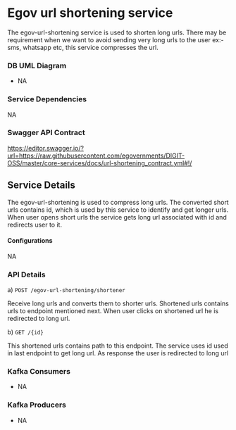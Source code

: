 # Egov url shortening service

The egov-url-shortening service is used to shorten long urls. There may be requirement when we want to avoid sending very long urls to the user ex:- sms, whatsapp etc,
this service compresses the url.

### DB UML Diagram

- NA

### Service Dependencies

NA


### Swagger API Contract

https://editor.swagger.io/?url=https://raw.githubusercontent.com/egovernments/DIGIT-OSS/master/core-services/docs/url-shortening_contract.yml#!/

## Service Details
The egov-url-shortening is used to compress long urls. The converted short urls contains id, which is used by this service to identify and get longer urls. When user opens
short urls the service gets long url associated with id and redirects user to it.


#### Configurations
NA


### API Details


a) `POST /egov-url-shortening/shortener`

Receive long urls and converts them to shorter urls. Shortened urls contains urls to endpoint mentioned next. When user clicks on shortened url he is redirected to long url.


b) `GET /{id}`

This shortened urls contains path to this endpoint. The service uses id used in last endpoint to get long url. As response the user is redirected to long url

### Kafka Consumers
- NA

### Kafka Producers
- NA
